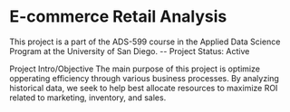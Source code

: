 # E-commerce Retail Analysis

This project is a part of the ADS-599 course in the Applied Data Science Program at the University of San Diego. 
-- Project Status: Active

Project Intro/Objective
The main purpose of this project is optimize opperating efficiency through various business processes. By analyzing historical data, we seek to help best allocate resources to maximize ROI related to marketing, inventory, and sales.


